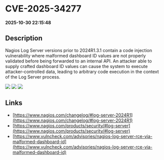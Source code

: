 # CVE-2025-34277

**2025-10-30 22:15:48**

## Description
Nagios Log Server versions prior to 2024R1.3.1 contain a code injection vulnerability where malformed dashboard ID values are not properly validated before being forwarded to an internal API. An attacker able to supply crafted dashboard ID values can cause the system to execute attacker-controlled data, leading to arbitrary code execution in the context of the Log Server process.

![](https://img.shields.io/static/v1?label=Score&message=9.4&color=red)
![](https://img.shields.io/static/v1?label=Severity&message=CRITICAL&color=red)
![](https://img.shields.io/static/v1?label=CWE&message=RCE&color=green)

## Links
- [https://www.nagios.com/changelog/#log-server-2024R1](https://www.nagios.com/changelog/#log-server-2024R1)
- [https://www.nagios.com/products/security/#log-server](https://www.nagios.com/products/security/#log-server)
- [https://www.vulncheck.com/advisories/nagios-log-server-rce-via-malformed-dashboard-id](https://www.vulncheck.com/advisories/nagios-log-server-rce-via-malformed-dashboard-id)

